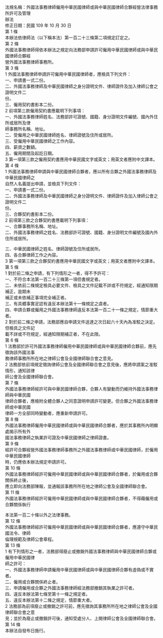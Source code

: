 法規名稱：外國法事務律師僱用中華民國律師或與中華民國律師合夥經營法律事務所許可及管理  
辦法  
修正日期：民國 109 年 10 月 30 日  
第 1 條  
本辦法依律師法（以下稱本法）第一百二十三條第二項規定訂定之。  
第 2 條  
外國法事務律師得依本辦法之規定向法務部申請許可僱用中華民國律師或與中華民國律師合夥經  
營外國法事務律師事務所。  
第 3 條  
1 外國法事務律師申請許可僱用中華民國律師者，應檢具下列文件：  
一、申請書一式二份。  
二、外國法事務律師及中華民國律師之身分證明文件、律師證件及加入律師公會之證明文件二  
份。  
三、僱用契約書影本二份。  
2 前項第三款僱用契約書應載明下列事項：  
一、外國法事務律師姓名、法務部許可證號、國籍、身分證明文件編號、國內外住所或居所及律  
師事務所名稱、地址。  
二、受僱用之中華民國律師姓名、律師證號及住所或居所。  
三、受僱用中華民國律師之工作內容。  
四、薪資之數額。  
五、僱用期間及起訖日期。  
3 第一項第三款之僱用契約書應用中華民國文字或英文；用英文者應附中文譯本。  
第 4 條  
1 外國法事務律師申請與中華民國律師合夥者，應以所有合夥之外國法事務律師及中華民國律師之  
自然人名義提出申請，並檢具下列文件：  
一、申請書一式二份。  
二、外國法事務律師及中華民國律師之身分證明文件、律師證件及加入律師公會之證明文件二  
份。  
三、合夥契約書影本二份。  
2 前項第三款之合夥契約書應載明下列事項：  
一、合夥事務所名稱、地址。  
二、外國法事務律師之姓名、法務部許可證號、國籍、身分證明文件編號及國內外住所或居所。  


三、中華民國律師之姓名、律師證號及住所或居所。  
四、各合夥律師工作之內容。  
3 第一項第三款之合夥契約書應用中華民國文字或英文；用英文者應附中文譯本。  
第 5 條  
1 對於前二條之申請，有下列情形之一者，得不予許可：  
一、不符合本法第一百二十三條第一項但書規定者。  
二、未依前二條規定檢具必要文件、檢具之文件記載不詳或不符規定，經通知限期補正，逾期未  
補正或未依補正事項完全補正者。  
三、有具體事實足認有違反本辦法第十一條規定之虞者。  
四、申請合夥或僱用之外國法事務律師違反本法第一百二十一條之規定，情節重大者。  
2 對於前二條之申請，法務部應自申請文件送達之次日起六十天內為准駁之決定。但檢具之文件記  
載不詳或不符規定，經通知限期補正者，不在此限。  
第 6 條  
1 法務部於許可外國法事務律師僱用中華民國律師或與中華民國律師合夥前，應先徵詢該外國法事  
務律師事務所所在地之律師公會及全國律師聯合會之意見。  
2 法務部依前項規定徵詢律師公會及全國律師聯合會之意見後，應將申請案之准駁情形，通知該律  
師公會及全國律師聯合會。  
第 7 條  
外國法事務律師經許可與中華民國律師合夥，合夥人有變動而仍維持外國法事務律師與中華民國  
律師合夥者，應檢附全體合夥人之同意證明申請許可變更。但合夥之外國法事務律師或中華民國  
律師一方全部同時變動者，應重新申請許可。  
第 8 條  
外國法事務律師僱用中華民國律師或與中華民國律師合夥者，應於其事務所內明顯處揭示所有外  
國法事務律師之執業許可證及中華民國律師之律師證書。  
第 9 條  
經許可合夥經營外國法事務律師事務所之外國法事務律師或中華民國律師，於僱用中華民國律師  
時，仍應依本辦法規定申請許可。  
第 10 條  
外國法事務律師經許可僱用中華民國律師或與中華民國律師合夥者，於僱用或合夥關係終止後，  
應立即向法務部陳報，並通報該事務所所在地之律師公會及全國律師聯合會。  
第 11 條  
外國法事務律師經許可僱用中華民國律師或與中華民國律師合夥者，不得藉僱用或合夥關係執行  


本法第一百二十條以外之法律事務。  
第 12 條  
外國法事務律師經許可僱用中華民國律師或與中華民國律師合夥者，應遵守中華民國法令、律師  
倫理規範及律師公會章程。  
第 13 條  
1 有下列情形之一者，法務部得廢止或撤銷外國法事務律師與中華民國律師合夥或僱用中華民國律  
師之許可：  
一、外國法事務律師申請僱用中華民國律師或與中華民國律師合夥有虛偽或不實者。  
二、僱用或合夥關係終止者。  
三、申請僱用或合夥之外國法事務律師經法務部撤銷其執業之許可者。  
四、違反本辦法第七條至第十一條之規定者。  
五、違反本辦法第十二條之規定，情節重大者。  
2 法務部為前項廢止或撤銷之許可前，應先徵詢其事務所所在地之律師公會及全國律師聯合會之意  
見；並於為廢止或撤銷許可後，通知受處分人、上開律師公會及全國律師聯合會。  
第 14 條  
本辦法自發布日施行。  


